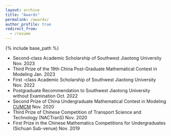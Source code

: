 ```yaml
---
layout: archive
title: "Awards"
permalink: /awards/
author_profile: true
redirect_from:
  - /resume
---
```


{% include base_path %}
* Second-class Academic Scholarship of Southwest Jiaotong University 	Nov. 2023
* Third Prize of the 19th China Post-Graduate Mathematical Contest in Modeling 	Jan. 2023
* First -class Academic Scholarship of Southwest Jiaotong University 	Nov. 2022
* Postgraduate Recommendation to Southwest Jiaotong University without Examination 	Oct. 2022
* Second Prize of China Undergraduate Mathematical Contest in Modeling [CUMCM](https://www.mcm.edu.cn/)	Nov. 2020
* Third Prize of Chinese Competition of Transport Science and Technology (NACTranS)	Nov. 2020
* First Prize in the Chinese Mathematics Competitions for Undergraduates (Sichuan Sub-venue)	Nov. 2019





